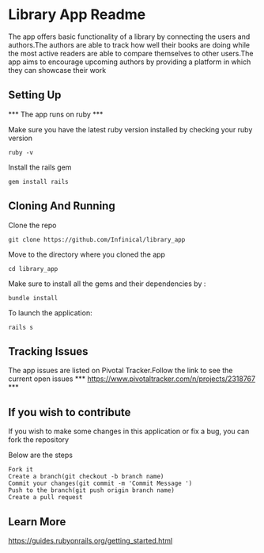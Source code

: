 # Library App Readme

The app offers basic functionality of a library by connecting  the users and authors.The authors are able to track how well their books are doing while the most active readers are able to compare themselves to other users.The app aims to encourage upcoming authors by providing a platform in which they can showcase their work 

## Setting Up

*** The app runs on ruby ***

Make sure you have the latest ruby version installed by checking your ruby version
```
ruby -v
```

Install the rails gem 

```
gem install rails
```
## Cloning And Running
Clone the repo 
```
git clone https://github.com/Infinical/library_app
```
Move to the directory where you cloned the app
```
cd library_app
```

Make sure to install all the gems and their dependencies by :
```
bundle install
```
To launch the application:
``` 
rails s
```

## Tracking Issues
The app issues are listed on Pivotal Tracker.Follow the link to see the current open issues 
*** https://www.pivotaltracker.com/n/projects/2318767 ***

## If you wish to contribute

If you wish to make some changes in this application or fix a bug, you can fork the repository

Below are the steps

    Fork it
    Create a branch(git checkout -b branch name)
    Commit your changes(git commit -m 'Commit Message ')
    Push to the branch(git push origin branch name)
    Create a pull request

## Learn More
https://guides.rubyonrails.org/getting_started.html
 
